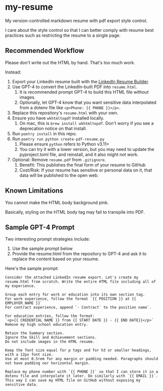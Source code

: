 # my-resume

My version-controlled markdown resume with pdf export style control.

I care about the style control so that I can better comply with resume best practices such as restricting the resume to a single page.

## Recommended Workflow

Please don't write out the HTML by hand. That's too much work.

Instead:

1. Export your LinkedIn resume built with the [LinkedIn Resume Builder](https://www.linkedin.com/help/linkedin/answer/a551182).
2. Use GPT-4 to convert the LinkedIn-built PDF into `resume.html`.
   1. It is recommended prompt GPT-4 to build this HTML file without images.
   2. Optionally, let GPT-4 know that you want sensitive data interpolated from a dotenv file like `<p>Phone: {{ PHONE }}</p>`.
3. Replace this repository's `resume.html` with your own.
4. Ensure you have `wkhtmltopdf` installed locally.
   1. On mac, this is `brew install wkhtmltopdf`. Don't worry if you see a deprecation notice on that install.
5. Run `poetry install` in this repo.
6. Run `poetry run python create-pdf-resume.py`
   1. Please ensure `python` refers to Python v3.11+
   2. You can try it with a lower version, but you may need to update the pyproject.toml file, and reinstall, and it also might not work.
7. Optional: Remove `resume.pdf` from `.gitignore`.
   1. Benefit: This publishes the final form of your resume to GitHub
   2. Cost/Risk: If your resume has sensitive or personal data on it, that data will be published to the open web.

## Known Limitations

You cannot make the HTML body background pink.

Basically, styling on the HTML body tag may fail to transpile into PDF.

## Sample GPT-4 Prompt

Two interesting prompt strategies include:

1. Use the sample prompt below
2. Provide the resume.html from the repository to GPT-4 and ask it to replace the content based on your resume.

Here's the sample prompt:

```
Consider the attached LinkedIn resume export. Let's create my resume.html from scratch. Write the entire HTML file including all of my experience.

Group each entry for work or education into its own section tag.
For work experience, follow the format `{{ POSITION }} at {{ EMPLOYER_NAME }}`
For contract experience, append `- Contract` to the position name`.

For education entries, follow the format:
`<p>{{ CREDENTIAL NAME }} from {{ START DATE }} - {{ END DATE}}</p>`
Remove my high school education entry.

Retain the Summary section.
Ignore the Skill and Achievement sections.
Do not include images in the HTML resume.

Keep the font size equal for p tags and for h3 or smaller headings, with a 12px font size.
Use at most 0.5rem for any margin or padding needed. Paragraphs should not have padding nor horizontal margin.

Replace my phone number with `{{ PHONE }}` so that I can store it in a dotenv file and interpolate it later. Do similarly with `{{ EMAIL }}`. This way I can save my HTML file on GitHub without exposing my sensitive data.
```
